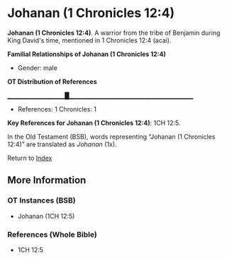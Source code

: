 # Johanan (1 Chronicles 12:4)
**Johanan (1 Chronicles 12:4)**. 
A warrior from the tribe of Benjamin during King David's time, mentioned in 1 Chronicles 12:4 (acai). 




**Familial Relationships of Johanan (1 Chronicles 12:4)**


* Gender: male


**OT Distribution of References**

▁▁▁▁▁▁▁▁▁▁▁▁█▁▁▁▁▁▁▁▁▁▁▁▁▁▁▁▁▁▁▁▁▁▁▁▁▁▁
* References: 1 Chronicles: 1



**Key References for Johanan (1 Chronicles 12:4)**: 
1CH 12:5. 


In the Old Testament (BSB), words representing “Johanan (1 Chronicles 12:4)” are translated as 
*Johanan* (1x). 




Return to [Index](00-Index.md)

## More Information

### OT Instances (BSB)

* Johanan (1CH 12:5)



### References (Whole Bible)

* 1CH 12:5



